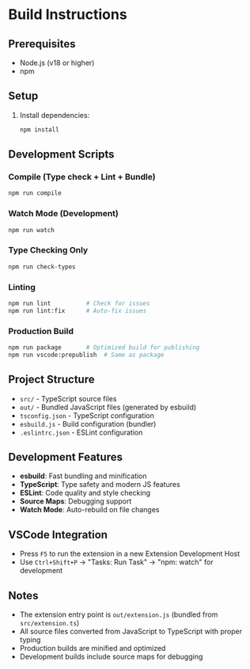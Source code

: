 # Build Instructions

## Prerequisites
- Node.js (v18 or higher)
- npm

## Setup
1. Install dependencies:
   ```bash
   npm install
   ```

## Development Scripts

### Compile (Type check + Lint + Bundle)
```bash
npm run compile
```

### Watch Mode (Development)
```bash
npm run watch
```

### Type Checking Only
```bash
npm run check-types
```

### Linting
```bash
npm run lint          # Check for issues
npm run lint:fix      # Auto-fix issues
```

### Production Build
```bash
npm run package       # Optimized build for publishing
npm run vscode:prepublish  # Same as package
```

## Project Structure
- `src/` - TypeScript source files
- `out/` - Bundled JavaScript files (generated by esbuild)
- `tsconfig.json` - TypeScript configuration
- `esbuild.js` - Build configuration (bundler)
- `.eslintrc.json` - ESLint configuration

## Development Features
- **esbuild**: Fast bundling and minification
- **TypeScript**: Type safety and modern JS features
- **ESLint**: Code quality and style checking
- **Source Maps**: Debugging support
- **Watch Mode**: Auto-rebuild on file changes

## VSCode Integration
- Press `F5` to run the extension in a new Extension Development Host
- Use `Ctrl+Shift+P` → "Tasks: Run Task" → "npm: watch" for development

## Notes
- The extension entry point is `out/extension.js` (bundled from `src/extension.ts`)
- All source files converted from JavaScript to TypeScript with proper typing
- Production builds are minified and optimized
- Development builds include source maps for debugging
